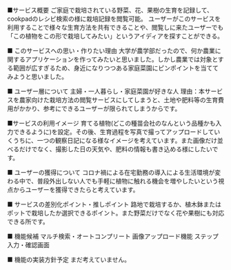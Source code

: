 ■サービス概要
ご家庭で栽培されている野菜、花、果樹の生育を記録して、cookpadのレシピ検索の様に栽培記録を閲覧可能。
ユーザーがこのサービスを利用することで様々な生育方法を共有できることや、閲覧しに来たユーザーでも「この植物をこの形で栽培してみたい」というアイディアを探すことができる。

■ このサービスへの思い・作りたい理由
大学が農学部だったので、何か農業に関するアプリケーションを作ってみたいと思いました。しかし農業では対象とする範囲が広すぎるため、身近になりつつある家庭菜園にピンポイントを当ててみようと思いました。

■ ユーザー層について
主婦・一人暮らし・家庭菜園が好きな人
理由：本サービスを農家向けた栽培方法の閲覧サービスにしてしまうと、土地や肥料等の生育費用がかかり、参考にできるユーザーが限られてしまうからです。

■サービスの利用イメージ
育てる植物(どこの種苗会社のなんという品種かも入力できるように)を設定。その後、生育過程を写真で撮ってアップロードしていくうちに、一つの観察日記になる様なイメージを考えています。また画像だけ並べるだけでなく、撮影した日の天気や、肥料の情報も書き込める様にしたいです。

■ ユーザーの獲得について
コロナ禍による在宅勤務の導入による生活環境が変わる中で、普段外出しない人でも手軽に植物に触れる機会を増やしたいという視点からユーザーを獲得できたらと考えています。

■ サービスの差別化ポイント・推しポイント
路地で栽培するか、植木鉢またはポットで栽培したか選択できるポイント。また野菜だけでなく花や果樹にも対応できる所です。

■ 機能候補
マルチ検索・オートコンプリート
画像アップロード機能
ステップ入力・確認画面

■ 機能の実装方針予定
まだ考えていません。
